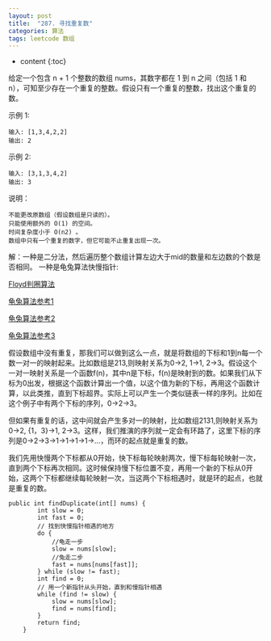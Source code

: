 ```yaml
---
layout: post
title:  "287. 寻找重复数"
categories: 算法
tags: leetcode 数组
---
```


* content
{:toc}

<!--more-->

给定一个包含 n + 1 个整数的数组 nums，其数字都在 1 到 n 之间（包括 1 和 n），可知至少存在一个重复的整数。假设只有一个重复的整数，找出这个重复的数。

示例 1:

```
输入: [1,3,4,2,2]
输出: 2
```
示例 2:

```
输入: [3,1,3,4,2]
输出: 3
```
说明：

```
不能更改原数组（假设数组是只读的）。
只能使用额外的 O(1) 的空间。
时间复杂度小于 O(n2) 。
数组中只有一个重复的数字，但它可能不止重复出现一次。
```

解：一种是二分法，然后遍历整个数组计算左边大于mid的数量和左边数的个数是否相同。
一种是龟兔算法快慢指针:


[Floyd判圈算法](https://zh.wikipedia.org/wiki/Floyd%E5%88%A4%E5%9C%88%E7%AE%97%E6%B3%95)

[龟兔算法参考1](https://www.jianshu.com/p/a388d91141af)

[龟兔算法参考2](https://segmentfault.com/a/1190000003817671)

[龟兔算法参考3](https://blog.csdn.net/gdymind/article/details/70544153)


假设数组中没有重复，那我们可以做到这么一点，就是将数组的下标和1到n每一个数一对一的映射起来。比如数组是213,则映射关系为0->2, 1->1, 2->3。假设这个一对一映射关系是一个函数f(n)，其中n是下标，f(n)是映射到的数。如果我们从下标为0出发，根据这个函数计算出一个值，以这个值为新的下标，再用这个函数计算，以此类推，直到下标超界。实际上可以产生一个类似链表一样的序列。比如在这个例子中有两个下标的序列，0->2->3。

但如果有重复的话，这中间就会产生多对一的映射，比如数组2131,则映射关系为0->2, {1，3}->1, 2->3。这样，我们推演的序列就一定会有环路了，这里下标的序列是0->2->3->1->1->1->1->...，而环的起点就是重复的数。

我们先用快慢两个下标都从0开始，快下标每轮映射两次，慢下标每轮映射一次，直到两个下标再次相同。这时候保持慢下标位置不变，再用一个新的下标从0开始，这两个下标都继续每轮映射一次，当这两个下标相遇时，就是环的起点，也就是重复的数。

```
public int findDuplicate(int[] nums) {
        int slow = 0;
        int fast = 0;
        // 找到快慢指针相遇的地方
        do {
            //龟走一步
            slow = nums[slow];
            //兔走二步
            fast = nums[nums[fast]];
        } while (slow != fast);
        int find = 0;
        // 用一个新指针从头开始，直到和慢指针相遇
        while (find != slow) {
            slow = nums[slow];
            find = nums[find];
        }
        return find;
    }
```